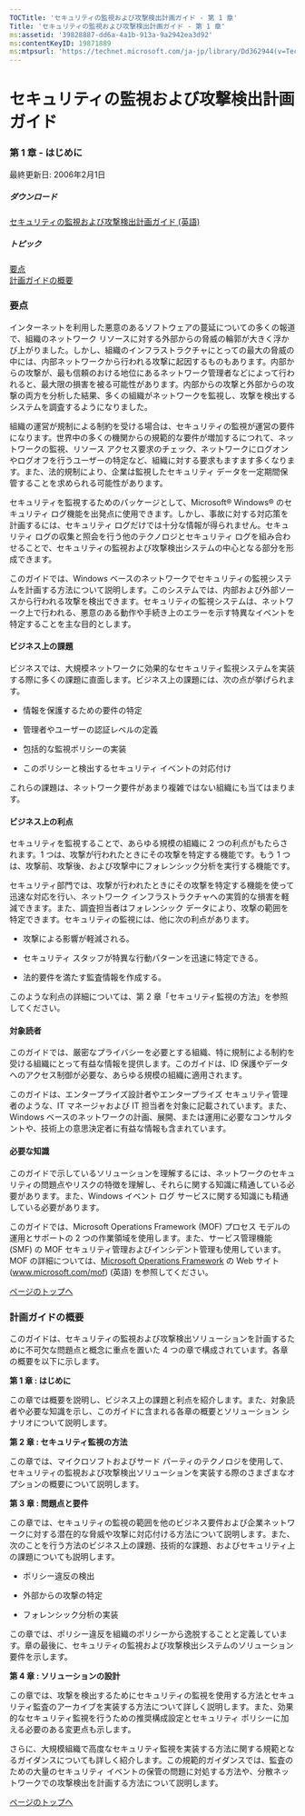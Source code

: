 ```yaml
---
TOCTitle: 'セキュリティの監視および攻撃検出計画ガイド - 第 1 章'
Title: 'セキュリティの監視および攻撃検出計画ガイド - 第 1 章'
ms:assetid: '39828887-dd6a-4a1b-913a-9a2942ea3d92'
ms:contentKeyID: 19871889
ms:mtpsurl: 'https://technet.microsoft.com/ja-jp/library/Dd362944(v=TechNet.10)'
---
```


セキュリティの監視および攻撃検出計画ガイド
==========================================

### 第 1 章 - はじめに

最終更新日: 2006年2月1日

##### ダウンロード

[セキュリティの監視および攻撃検出計画ガイド (英語)](http://go.microsoft.com/fwlink/?linkid=41310)

##### トピック

[](#ebaa)[要点](#ebaa)  
[](#eaaa)[計画ガイドの概要](#eaaa)

### 要点

インターネットを利用した悪意のあるソフトウェアの蔓延についての多くの報道で、組織のネットワーク リソースに対する外部からの脅威の輪郭が大きく浮かび上がりました。しかし、組織のインフラストラクチャにとっての最大の脅威の中には、内部ネットワークから行われる攻撃に起因するものもあります。内部からの攻撃が、最も信頼のおける地位にあるネットワーク管理者などによって行われると、最大限の損害を被る可能性があります。内部からの攻撃と外部からの攻撃の両方を分析した結果、多くの組織がネットワークを監視し、攻撃を検出するシステムを調査するようになりました。

組織の運営が規制による制約を受ける場合は、セキュリティの監視が運営の要件になります。世界中の多くの機関からの規範的な要件が増加するにつれて、ネットワークの監視、リソース アクセス要求のチェック、ネットワークにログオンやログオフを行うユーザーの特定など、組織に対する要求もますます多くなります。また、法的規制により、企業は監視したセキュリティ データを一定期間保管することを求められる可能性があります。

セキュリティを監視するためのパッケージとして、Microsoft® Windows® のセキュリティ ログ機能を出発点に使用できます。しかし、事故に対する対応策を計画するには、セキュリティ ログだけでは十分な情報が得られません。セキュリティ ログの収集と照会を行う他のテクノロジとセキュリティ ログを組み合わせることで、セキュリティの監視および攻撃検出システムの中心となる部分を形成できます。

このガイドでは、Windows ベースのネットワークでセキュリティの監視システムを計画する方法について説明します。このシステムでは、内部および外部ソースから行われる攻撃を検出できます。セキュリティの監視システムは、ネットワーク上で行われる、悪意のある動作や手続き上のエラーを示す特異なイベントを特定することを主な目的とします。

#### ビジネス上の課題

ビジネスでは、大規模ネットワークに効果的なセキュリティ監視システムを実装する際に多くの課題に直面します。ビジネス上の課題には、次の点が挙げられます。

-   情報を保護するための要件の特定

-   管理者やユーザーの認証レベルの定義

-   包括的な監視ポリシーの実装

-   このポリシーと検出するセキュリティ イベントの対応付け

これらの課題は、ネットワーク要件があまり複雑ではない組織にも当てはまります。

#### ビジネス上の利点

セキュリティを監視することで、あらゆる規模の組織に 2 つの利点がもたらされます。1 つは、攻撃が行われたときにその攻撃を特定する機能です。もう 1 つは、攻撃前、攻撃後、および攻撃中にフォレンシック分析を実行する機能です。

セキュリティ部門では、攻撃が行われたときにその攻撃を特定する機能を使って迅速な対応を行い、ネットワーク インフラストラクチャへの実質的な損害を軽減できます。また、調査担当者はフォレンシック データにより、攻撃の範囲を特定できます。セキュリティの監視には、他に次の利点があります。

-   攻撃による影響が軽減される。

-   セキュリティ スタッフが特異な行動パターンを迅速に特定できる。

-   法的要件を満たす監査情報を作成する。

このような利点の詳細については、第 2 章「セキュリティ監視の方法」を参照してください。

#### 対象読者

このガイドでは、厳密なプライバシーを必要とする組織、特に規制による制約を受ける組織にとって有益な情報を提供します。このガイドは、ID 保護やデータへのアクセス制御が必要な、あらゆる規模の組織に適用されます。

このガイドは、エンタープライズ設計者やエンタープライズ セキュリティ管理者のような、IT マネージャおよび IT 担当者を対象に記載されています。また、Windows ベースのネットワークの計画、展開、または運用に必要なコンサルタントや、技術上の意思決定者に有益な情報も含まれています。

#### 必要な知識

このガイドで示しているソリューションを理解するには、ネットワークのセキュリティの問題点やリスクの特徴を理解し、それらに関する知識に精通している必要があります。また、Windows イベント ログ サービスに関する知識にも精通している必要があります。

このガイドでは、Microsoft Operations Framework (MOF) プロセス モデルの運用とサポートの 2 つの作業領域を使用します。また、サービス管理機能 (SMF) の MOF セキュリティ管理およびインシデント管理も使用しています。MOF の詳細については、[Microsoft Operations Framework](http://www.microsoft.com/japan/technet/itsolutions/techguide/mof/default.mspx) の Web サイト (www.microsoft.com/mof) (英語) を参照してください。

[](#mainsection)[ページのトップへ](#mainsection)

### 計画ガイドの概要

このガイドは、セキュリティの監視および攻撃検出ソリューションを計画するために不可欠な問題点と概念に重点を置いた 4 つの章で構成されています。各章の概要を以下に示します。

**第 1 章 : はじめに**

この章では概要を説明し、ビジネス上の課題と利点を紹介します。また、対象読者や必要な知識を示し、このガイドに含まれる各章の概要とソリューション シナリオについて説明します。

**第 2 章 : セキュリティ監視の方法**

この章では、マイクロソフトおよびサード パーティのテクノロジを使用して、セキュリティの監視および攻撃検出ソリューションを実装する際のさまざまなオプションの概要について説明します。

**第 3 章 : 問題点と要件**

この章では、セキュリティの監視の範囲を他のビジネス要件および企業ネットワークに対する潜在的な脅威や攻撃に対応付ける方法について説明します。また、次のことを行う方法のビジネス上の課題、技術的な課題、およびセキュリティ上の課題についても説明します。

-   ポリシー違反の検出

-   外部からの攻撃の特定

-   フォレンシック分析の実装

この章では、ポリシー違反を組織のポリシーから逸脱することと定義しています。章の最後に、セキュリティの監視および攻撃検出システムのソリューション要件を示します。

**第 4 章 : ソリューションの設計**

この章では、攻撃を検出するためにセキュリティの監視を使用する方法とセキュリティ監査のアーカイブを実装する方法について詳しく説明します。また、効果的なセキュリティ監視を行うための推奨構成設定とセキュリティ ポリシーに加える必要のある変更点も示します。

さらに、大規模組織で高度なセキュリティ監視を実装する方法に関する規範となるガイダンスについても詳しく紹介します。この規範的ガイダンスでは、監査のための大量のセキュリティ イベントの保管の問題に対処する方法や、分散ネットワークでの攻撃検出を計画する方法について説明します。

[](#mainsection)[ページのトップへ](#mainsection)
